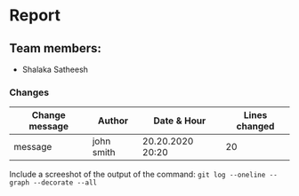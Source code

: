 # Report
## Team members:
* Shalaka Satheesh

### Changes
| Change message | Author | Date & Hour | Lines changed |
--- | --- | --- | ---
|message| john smith |20.20.2020 20:20| 20 |

Include a screeshot of the output of the command: `git log --oneline --graph --decorate --all
`           
